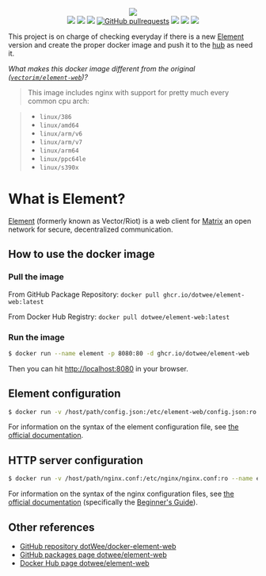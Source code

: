 <p align="center">
    <a href="https://element.io/"><img src="https://element.io/images/logo-ele-secondary.svg"/></a>
    </br>
    <a href="https://github.com/dotWee/docker-element-web/actions/workflows/cron.yml"><img src="https://github.com/dotWee/docker-element-web/actions/workflows/cron.yml/badge.svg"/></a>
    <a href="https://github.com/dotWee/docker-element-web/actions"><img src="https://badgen.net/github/checks/dotwee/docker-element-web?icon=github&label=status"/></a>
    <a href="https://github.com/dotwee/docker-element-web/blob/master/LICENSE"><img src="https://badgen.net/github/license/dotwee/docker-element-web?color=cyan&icon=github"/></a>
    <a href="https://github.com/dotwee/docker-element-web/pulls"><img alt="GitHub pullrequests" src="https://badgen.net/github/prs/dotwee/docker-element-web?label=pull-requests&icon=github"/></a>
    <a href="https://github.com/dotwee/docker-element-web/issues"><img src="https://badgen.net/github/issues/dotwee/docker-element-web?icon=github"/></a>
    <a href="https://cloud.docker.com/u/dotwee/repository/docker/dotwee/element-web"><img src="https://badgen.net/docker/size/dotwee/element-web?icon=docker&label=size"/></a>
    <a href="https://cloud.docker.com/u/dotwee/repository/docker/dotwee/element-web"><img src="https://badgen.net/docker/pulls/dotwee/element-web?icon=docker&label=pulls"/></a>
</p>

This project is on charge of checking everyday if there is a new [Element](https://element.io/) version and create the proper docker image and push it to the [hub](https://hub.docker.com/r/dotwee/element-web/) as need it.

_What makes this docker image different from the original ([`vectorim/element-web`](https://hub.docker.com/r/vectorim/element-web))?_

> This image includes nginx with support for pretty much every common cpu arch:

> - `linux/386`
> - `linux/amd64`
> - `linux/arm/v6`
> - `linux/arm/v7`
> - `linux/arm64`
> - `linux/ppc64le`
> - `linux/s390x`

# What is Element?

[Element](https://element.io/features) (formerly known as Vector/Riot) is a web client for [Matrix](https://matrix.org) an open network for secure, decentralized communication.

## How to use the docker image

### Pull the image

From GitHub Package Repository: `docker pull ghcr.io/dotwee/element-web:latest`

From Docker Hub Registry: `docker pull dotwee/element-web:latest`

### Run the image

```bash
$ docker run --name element -p 8080:80 -d ghcr.io/dotwee/element-web
```

Then you can hit [http://localhost:8080](http://localhost:8080) in your browser.

## Element configuration

```bash
$ docker run -v /host/path/config.json:/etc/element-web/config.json:ro --name element -p 8080:80 -d ghcr.io/dotwee/element-web
```
For information on the syntax of the element configuration file, see [the official documentation](https://github.com/vector-im/element-web#configjson).

## HTTP server configuration

```bash
$ docker run -v /host/path/nginx.conf:/etc/nginx/nginx.conf:ro --name element -p 8080:80 -d ghcr.io/dotwee/element-web
```

For information on the syntax of the nginx configuration files, see [the official documentation](http://nginx.org/en/docs/) (specifically the [Beginner's Guide](http://nginx.org/en/docs/beginners_guide.html#conf_structure)).

## Other references

- [GitHub repository dotWee/docker-element-web](https://github.com/dotWee/docker-element-web)
- [GitHub packages page dotwee/element-web](https://github.com/dotWee/docker-element-web/pkgs/container/element-web)
- [Docker Hub page dotwee/element-web](https://hub.docker.com/r/dotwee/element-web)
